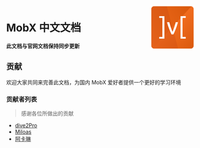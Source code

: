 <img src="docs/mobx.png" alt="logo" height="120" align="right" />

# MobX 中文文档

#### 此文档与官网文档保持同步更新

## 贡献

欢迎大家共同来完善此文档，为国内 MobX 爱好者提供一个更好的学习环境

### 贡献者列表

> 感谢各位所做出的贡献

* [dive2Pro](https://github.com/dive2Pro)
* [Miloas](https://github.com/Miloas)
* [阿卡琳](https://github.com/hufan-akari)
